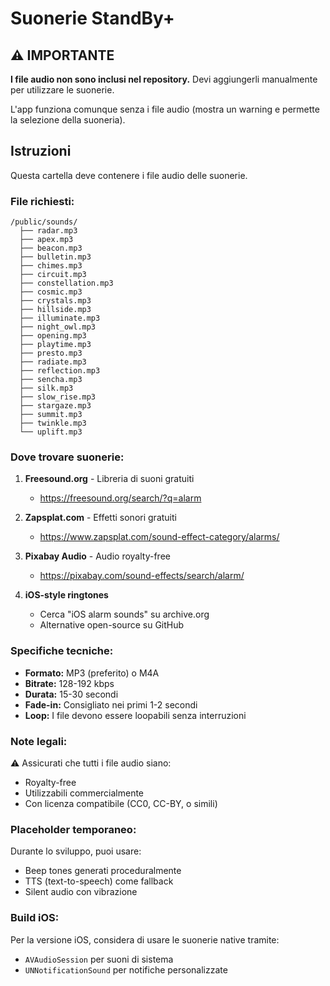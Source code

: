 # Suonerie StandBy+

## ⚠️ IMPORTANTE

**I file audio non sono inclusi nel repository.** Devi aggiungerli manualmente per utilizzare le suonerie.

L'app funziona comunque senza i file audio (mostra un warning e permette la selezione della suoneria).

## Istruzioni

Questa cartella deve contenere i file audio delle suonerie.

### File richiesti:

```
/public/sounds/
  ├── radar.mp3
  ├── apex.mp3
  ├── beacon.mp3
  ├── bulletin.mp3
  ├── chimes.mp3
  ├── circuit.mp3
  ├── constellation.mp3
  ├── cosmic.mp3
  ├── crystals.mp3
  ├── hillside.mp3
  ├── illuminate.mp3
  ├── night_owl.mp3
  ├── opening.mp3
  ├── playtime.mp3
  ├── presto.mp3
  ├── radiate.mp3
  ├── reflection.mp3
  ├── sencha.mp3
  ├── silk.mp3
  ├── slow_rise.mp3
  ├── stargaze.mp3
  ├── summit.mp3
  ├── twinkle.mp3
  └── uplift.mp3
```

### Dove trovare suonerie:

1. **Freesound.org** - Libreria di suoni gratuiti
   - https://freesound.org/search/?q=alarm

2. **Zapsplat.com** - Effetti sonori gratuiti
   - https://www.zapsplat.com/sound-effect-category/alarms/

3. **Pixabay Audio** - Audio royalty-free
   - https://pixabay.com/sound-effects/search/alarm/

4. **iOS-style ringtones**
   - Cerca "iOS alarm sounds" su archive.org
   - Alternative open-source su GitHub

### Specifiche tecniche:

- **Formato:** MP3 (preferito) o M4A
- **Bitrate:** 128-192 kbps
- **Durata:** 15-30 secondi
- **Fade-in:** Consigliato nei primi 1-2 secondi
- **Loop:** I file devono essere loopabili senza interruzioni

### Note legali:

⚠️ Assicurati che tutti i file audio siano:
- Royalty-free
- Utilizzabili commercialmente
- Con licenza compatibile (CC0, CC-BY, o simili)

### Placeholder temporaneo:

Durante lo sviluppo, puoi usare:
- Beep tones generati proceduralmente
- TTS (text-to-speech) come fallback
- Silent audio con vibrazione

### Build iOS:

Per la versione iOS, considera di usare le suonerie native tramite:
- `AVAudioSession` per suoni di sistema
- `UNNotificationSound` per notifiche personalizzate
